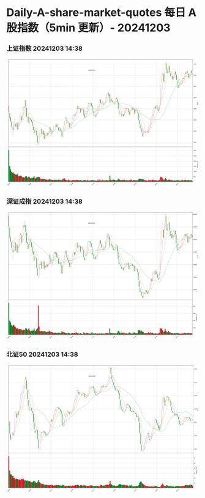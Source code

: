 
# Daily-A-share-market-quotes 每日 A 股指数（5min 更新）- 20241203

### 上证指数 20241203 14:38
![](./fig/2024/12/20241203-sh000001.png)

### 深证成指 20241203 14:38
![](./fig/2024/12/20241203-sz399001.png)

### 北证50 20241203 14:38
![](./fig/2024/12/20241203-bj899050.png)
